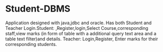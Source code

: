 # Student-DBMS
Application designed with java,jdbc and oracle. Has both Student and Teacher Login.Student: ,Register,login,Select Course,corresponding staff,view marks (in form of table with a additional query text area and a table text filter)and details. Teacher: Login,Register, Enter marks for their corresponding students.  
